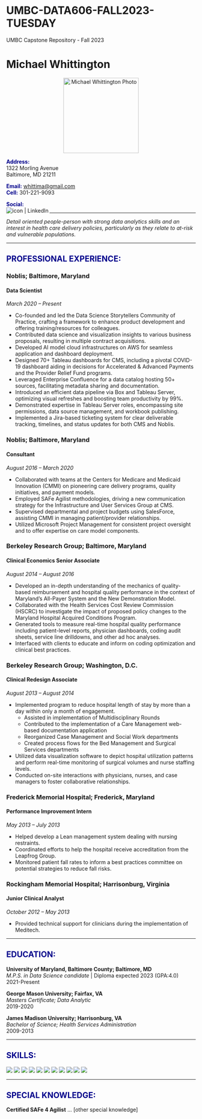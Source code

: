 # UMBC-DATA606-FALL2023-TUESDAY
UMBC Capstone Repository - Fall 2023
# Michael Whittington

<div align="center">
    <img src="URL_TO_PHOTO" alt="Michael Whittington Photo" width="200"/>
</div>

<span style="color: darkblue;">**Address:**</span>  
1322 Morling Avenue  
Baltimore, MD 21211

<span style="color: darkblue;">**Email:**</span> whittima@gmail.com  
<span style="color: darkblue;">**Cell:**</span> 301-221-9093  

<span style="color: darkblue;">**Social:**  
</span><a href="https://www.linkedin.com/in/michael-whittington-6a099137/"><img align="left" src="https://img.shields.io/badge/-LinkedIn-1E90FF?logo=linkedin&style=flat" alt="icon | LinkedIn"/></a>  

  
---

_Detail oriented people-person with strong data analytics skills and an interest in health care delivery policies, particularly as they relate to at-risk and vulnerable populations._

---

## <span style="color: darkblue;">PROFESSIONAL EXPERIENCE:</span>

### **Noblis; Baltimore, Maryland**
#### Data Scientist
_March 2020 – Present_  
- Co-founded and led the Data Science Storytellers Community of Practice, crafting a framework to enhance product development and offering training/resources for colleagues.
- Contributed data science and visualization insights to various business proposals, resulting in multiple contract acquisitions.
- Developed AI model cloud infrastructures on AWS for seamless application and dashboard deployment.
- Designed 70+ Tableau dashboards for CMS, including a pivotal COVID-19 dashboard aiding in decisions for Accelerated & Advanced Payments and the Provider Relief Fund programs.
- Leveraged Enterprise Confluence for a data catalog hosting 50+ sources, facilitating metadata sharing and documentation.
- Introduced an efficient data pipeline via Box and Tableau Server, optimizing visual refreshes and boosting team productivity by 99%.
- Demonstrated expertise in Tableau Server roles, encompassing site permissions, data source management, and workbook publishing.
- Implemented a Jira-based ticketing system for clear deliverable tracking, timelines, and status updates for both CMS and Noblis.


### **Noblis; Baltimore, Maryland**
#### Consultant
_August 2016 – March 2020_  
- Collaborated with teams at the Centers for Medicare and Medicaid Innovation (CMMI) on pioneering care delivery programs, quality initiatives, and payment models.
- Employed SAFe Agilist methodologies, driving a new communication strategy for the Infrastructure and User Services Group at CMS.
- Supervised departmental and project budgets using SalesForce, assisting CMMI in managing patient/provider relationships.
- Utilized Microsoft Project Management for consistent project oversight and to offer expertise on care model components.

### **Berkeley Research Group; Baltimore, Maryland**
#### Clinical Economics Senior Associate
_August 2014 – August 2016_  
- Developed an in-depth understanding of the mechanics of quality-based reimbursement and hospital quality performance in the context of Maryland’s All-Payer System and the New Demonstration Model.
- Collaborated with the Health Services Cost Review Commission (HSCRC) to investigate the impact of proposed policy changes to the Maryland Hospital Acquired Conditions Program.
- Generated tools to measure real-time hospital quality performance including patient-level reports, physician dashboards, coding audit sheets, service line drilldowns, and other ad hoc analyses.
- Interfaced with clients to educate and inform on coding optimization and clinical best practices.

### **Berkeley Research Group; Washington, D.C.**
#### Clinical Redesign Associate
_August 2013 – August 2014_  
- Implemented program to reduce hospital length of stay by more than a day within only a month of engagement.
    - Assisted in implementation of Multidisciplinary Rounds
    - Contributed to the implementation of a Care Management web-based documentation application
    - Reorganized Case Management and Social Work departments
    - Created process flows for the Bed Management and Surgical Services departments
- Utilized data visualization software to depict hospital utilization patterns and perform real-time monitoring of surgical volumes and nurse staffing levels.
- Conducted on-site interactions with physicians, nurses, and case managers to foster collaborative relationships.

### **Frederick Memorial Hospital; Frederick, Maryland**
#### Performance Improvement Intern
_May 2013 – July 2013_  
- Helped develop a Lean management system dealing with nursing restraints.
- Coordinated efforts to help the hospital receive accreditation from the Leapfrog Group.
- Monitored patient fall rates to inform a best practices committee on potential strategies to reduce fall risks.


### **Rockingham Memorial Hospital; Harrisonburg, Virginia**
#### Junior Clinical Analyst
_October 2012 – May 2013_  
- Provided technical support for clinicians during the implementation of Meditech.

---

## <span style="color: darkblue;">EDUCATION:</span>

**University of Maryland, Baltimore County; Baltimore, MD**  
_M.P.S. in Data Science candidate_ | Diploma expected 2023 (GPA:4.0)  
2021-Present

**George Mason University; Fairfax, VA**  
_Masters Certificate; Data Analytic_  
2019-2020

**James Madison University; Harrisonburg, VA**  
_Bachelor of Science; Health Services Administration_  
2009-2013


---

## <span style="color: darkblue;">SKILLS:</span>
<p>
    <img src="https://img.shields.io/badge/-Microsoft%20Office%20Suite-FF7F50?logo=microsoft-office&style=flat" />
    <img src="https://img.shields.io/badge/-Tableau-FFD700?logo=tableau&style=flat" />
    <img src="https://img.shields.io/badge/-Python-9370DB?logo=python&style=flat" />
    <img src="https://img.shields.io/badge/-Salesforce-3CB371?logo=salesforce&style=flat" />
    <img src="https://img.shields.io/badge/-Jira-20B2AA?logo=jira&style=flat" />
    <img src="https://img.shields.io/badge/-Confluence-1E90FF?logo=confluence&style=flat" />
    <img src="https://img.shields.io/badge/-R%20Studio-F5DEB3?logo=r&style=flat" />
    <img src="https://img.shields.io/badge/-Amazon%20AWS-D2691E?logo=amazon-aws&style=flat" />
    <img src="https://img.shields.io/badge/-Box-C0C0C0?logo=box&style=flat" />
    <img src="https://img.shields.io/badge/-Power%20BI-FFE4E1?logo=power-bi&style=flat" />
    <img src="https://img.shields.io/badge/-VS%20Code-F4A460?logo=visual-studio-code&style=flat" />
</p>

---

## <span style="color: darkblue;">SPECIAL KNOWLEDGE:</span>

**Certified SAFe 4 Agilist**
... [other special knowledge]
